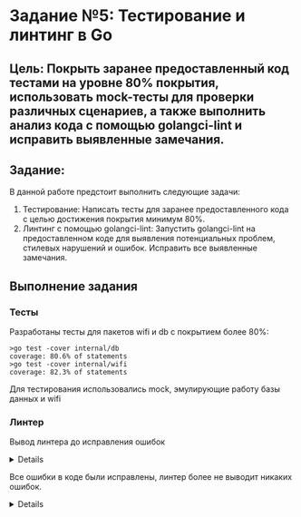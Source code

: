 # Задание №5: Тестирование и линтинг в Go

## Цель: Покрыть заранее предоставленный код тестами на уровне 80% покрытия, использовать mock-тесты для проверки различных сценариев, а также выполнить анализ кода с помощью golangci-lint и исправить выявленные замечания.

## Задание:
В данной работе предстоит выполнить следующие задачи:

1. Тестирование: Написать тесты для заранее предоставленного кода с целью достижения покрытия минимум 80%.
2. Линтинг с помощью golangci-lint: Запустить golangci-lint на предоставленном коде для выявления потенциальных проблем, стилевых нарушений и ошибок. Исправить все выявленные замечания.

## Выполнение задания
### Тесты
Разработаны тесты для пакетов wifi и db с покрытием более 80%:
```console
>go test -cover internal/db
coverage: 80.6% of statements
>go test -cover internal/wifi
coverage: 82.3% of statements
```
Для тестирования использовались mock, эмулирующие работу базы данных и wifi
### Линтер
Вывод линтера до исправления ошибок
<details>

        >golangci-lint run      
        level=warning msg="[linters_context] copyloopvar: this linter is disabled because the Go version (1.19) of your project is lower than Go 1.22"
        level=warning msg="[linters_context] intrange: this linter is disabled because the Go version (1.19) of your project is lower than Go 1.22"
        internal\db\db_functions.go:34:4: exitAfterDefer: log.Fatal will exit, and `defer rows.Close()` will not run (gocritic)
                                log.Fatal(err)
                                ^
        internal\db\db_functions.go:59:4: exitAfterDefer: log.Fatal will exit, and `defer rows.Close()` will not run (gocritic)
                                log.Fatal(err)
                                ^
        internal\db\db_functions.go:12:6: exported: type name will be used as db.DBService by other packages, and that stutters; consider calling this Service (revive)
        type DBService struct {
        ^
        internal\db\db_functions.go:25:15: error returned from interface method should be wrapped: sig: func (example_mock/internal/db.Database).Query(query string, args ...any) (*database/sql.Rows, error) (wrapcheck)
                        return nil, err
                                ^
        internal\db\db_functions.go:40:15: error returned from external package is unwrapped: sig: func (*database/sql.Rows).Err() error (wrapcheck)
                        return nil, err
                                ^
        internal\db\db_functions.go:43:16: error returned from interface method should be wrapped: sig: func (example_mock/internal/db.Database).Query(query string, args ...any) (*database/sql.Rows, error) (wrapcheck)
                return names, err
                        ^
        internal\db\db_functions.go:50:15: error returned from interface method should be wrapped: sig: func (example_mock/internal/db.Database).Query(query string, args ...any) (*database/sql.Rows, error) (wrapcheck)
                        return nil, err
                                ^
        internal\db\db_functions.go:65:15: error returned from external package is unwrapped: sig: func (*database/sql.Rows).Err() error (wrapcheck)
                        return nil, err
                                ^
        internal\db\db_functions.go:52:2: only one cuddle assignment allowed before defer statement (wsl)
                defer rows.Close()
                ^
        internal\db\db_functions.go:61:3: append only allowed to cuddle with appended value (wsl)
                        values = append(values, value)
                        ^
        internal\db\db_functions.go:36:3: append only allowed to cuddle with appended value (wsl)
                        names = append(names, name)
                        ^
        internal\db\db_functions.go:49:2: only one cuddle assignment allowed before if statement (wsl)
                if err != nil {
                ^
        internal\wifi\wi-fi.go:26:2: Consider pre-allocating `addrs` (prealloc)
                ^
        internal\wifi\wi-fi.go:40:2: Consider pre-allocating `name_list` (prealloc)
                var name_list []string
                ^
        internal\wifi\wi-fi.go:13:6: exported: type name will be used as wifi.WiFiService by other packages, and that stutters; consider calling this Service (revive)
        type WiFiService struct {
        ^
        internal\wifi\wi-fi.go:45:2: return with no blank line before (nlreturn)
                return name_list, nil
                ^
        internal\wifi\wi-fi.go:24:15: error returned from interface method should be wrapped: sig: func (example_mock/internal/wifi.WiFi).Interfaces() ([]*github.com/mdlayher/wifi.Interface, error) (wrapcheck)
                        return nil, err
                                ^
        internal\wifi\wi-fi.go:38:15: error returned from interface method should be wrapped: sig: func (example_mock/internal/wifi.WiFi).Interfaces() ([]*github.com/mdlayher/wifi.Interface, error) (wrapcheck)
                        return nil, err
                                ^
        cmd\wifi\main.go:15:3: return with no blank line before (nlreturn)
                        return
                        ^
        cmd\wifi\main.go:23:3: return with no blank line before (nlreturn)
                        return
                        ^
</details>

Все ошибки в коде были исправлены, линтер более не выводит никаких ошибок.
<details>
<pre>
P.S. После линтера тесты сломались
</pre>
<img src="https://media.tenor.com/5aF7np_zPEgAAAAe/pepe-why-pepe-the-frog.png" width="20%" height="20%"/>
</details>